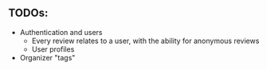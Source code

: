 ## TODOs:

- Authentication and users
  - Every review relates to a user, with the ability for anonymous reviews
  - User profiles
- Organizer "tags"